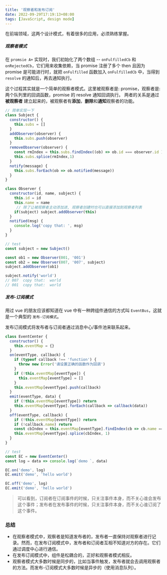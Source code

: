 ```yaml
---
title: '观察者和发布订阅'
date: 2022-09-29T17:19:13+08:00
tags: [JavaScript, design mode]
---
```


在前端领域，这两个设计模式，有着很多的应用，必须熟练掌握。

##### 观察者模式

在 `promsie A+` 实现时，我们初始化了两个数组 -- `onFulfilledCb` 和 `onRejectedCb`，它们用来收集依赖，当 promise 注册了多个 then 且因为 promise 是可能进行时，就把 `onFulfilled` 函数加入 `onFulfilledCb` 中，当得到 `resolve` 的通知后，再去通知执行。

这个过程其实就是一个简单的观察者模式。这里被观察者是: promise，观察者是: 两个队列里的回调函数，promise 的 resolve 通知回调执行。 两者的关系是通过 **被观察者** 建立起来的，被观察者有**添加**，**删除**和**通知**观察者的功能。

```JavaScript
// 简单实现一下
class Subject {
  constructor() {
    this.subs = []
  }
  addObserver(observer) {
    this.subs.push(observer)
  }
  removeObserver(observer) {
    const rmIndex = this.subs.findIndex((ob) => ob.id === observer.id ) >>> 0
    this.subs.splice(rmIndex,1)
  }
  notify(message) {
    this.subs.forEach(ob => ob.notified(message))
  }
}

class Observer {
  constructor(id, name, subject) {
    this.id = id
    this.name = name
     // 除了让被观察者主动添加进, 观察者创建时也可以直接添加到观察者列表
    if(subject) subject.addObserver(this)
  }
  notified(msg) {
    console.log('copy that: ', msg)
  }
}

// test
const subject = new Subject()

const ob1 = new Observer(001, '001')
const ob2 = new Observer(007, '007', subject)
subject.addObserver(ob1)

subject.notify('world')
// 007  copy that:  world
// 001  copy that:  world
```

##### 发布-订阅模式

用过 vue 的朋友应该都知道在 vue 中有一种跨组件通信的方式叫 `EventBus`，这就是一个典型的 `发布-订阅模式`。

发布订阅模式将发布者与订阅者通过消息中心/事件池来联系起来。

```JavaScript
class EventCenter {
  constructor() {
    this.eventMap = {}
  }
  on(eventType, callback) {
    if (typeof callback !== 'function') {
      throw new Error('请设置正确的函数作为回调')
    }
    if (!this.eventMap[eventType]) {
      this.eventMap[eventType] = []
    }
    this.eventMap[eventType].push(callback)
  }
  emit(eventType, data) {
    if (!this.eventMap[eventType]) return
    this.eventMap[eventType].forEach(callback => callback(data))
  }
  off(eventType, callback) {
    if (!this.eventMap[eventType]) return
    if (!callback.name) return
    const cbIndex = this.eventMap[eventType].findIndex(cb => cb.name === callback.name) >>> 0
    this.eventMap[eventType].splice(cbIndex, 1)
  }
}

// test
const EC = new EventCenter()
const log = data => console.log(`demo `, data)

EC.on('demo', log)
EC.emit('demo', 'hello world')

EC.off('demo', log)
EC.emit('demo', 'hello world')
```

> 可以看到，订阅者在订阅事件的时候，只关注事件本身，而不关心谁会发布这个事件；发布者在发布事件的时候，只关注事件本身，而不关心谁订阅了这个事件。

### 总结

- 在观察者模式中，观察者是知道发布者的，发布者一直保持对观察者进行记录。然而，在发布订阅模式中，发布者和订阅者互相不知道对方的存在。它们通过调度中心进行通信。
- 在发布订阅模式中，组件是松耦合的，正好和观察者模式相反。
- 观察者模式大多数时候是同步的，比如当事件触发，发布者就会去调用观察者的方法。而发布-订阅模式大多数时候是异步的（使用消息队列）。
